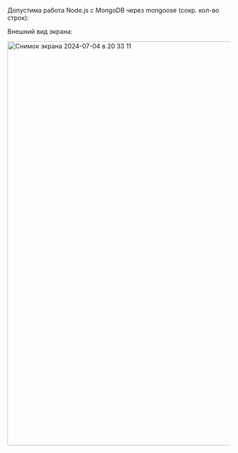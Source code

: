 Допустима работа Node.js с MongoDB через mongoose (сокр. кол-во строк):

Внешний вид экрана:

<img width="912" alt="Снимок экрана 2024-07-04 в 20 33 11" src="https://github.com/alex1543/practNode/assets/10297748/e744a48f-c475-4884-9362-1e44cc076cbd">


